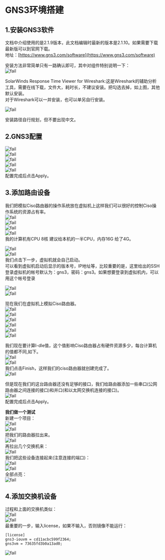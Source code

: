# GNS3环境搭建

## 1.安装GNS3软件
文档中介绍使用的是2.1.9版本，此文档编辑时最新的版本是2.1.10。如果需要下载最新版可以到官网下载。<br>
地址：[https://www.gns3.com/software](https://www.gns3.com/software)<br>

安装方法非常简单只有一路确认即可，其中对组件特别说明一下：<br>
![fail](img/2.1.PNG)<br>

SolarWinds Response Time Viewer for Wireshark:这是Wireshark的辅助分析工具，需要在线下载，文件大，耗时长，不建议安装。把勾选去掉，如上图，其他默认安装。<br>
对于Wireshark可以一并安装，也可以单另自行安装。<br>

![fail](img/2.6.PNG)<br>

安装路径自行规划，但不要出现中文。<br>

## 2.GNS3配置
![fail](img/2.2.PNG)<br>
![fail](img/2.3.PNG)<br>
![fail](img/2.4.PNG)<br>
![fail](img/2.5.PNG)<br>
![fail](img/2.7.PNG)<br>
配置完成后点击Apply。<br>

## 3.添加路由设备
我们把模拟Ciso路由器的操作系统放在虚拟机上这样我们可以很好的控制Ciso操作系统的资源占有率。<br>
![fail](img/2.8.PNG)<br>
![fail](img/2.9.PNG)<br>
![fail](img/2.10.PNG)<br>
![fail](img/2.11.PNG)<br>
我的计算机有CPU 8核 建议给本机的一半CPU，内存16G 给了4G。<br>

![fail](img/2.12.PNG)<br>
![fail](img/2.13.PNG)<br>
我们点击下一步，虚拟机就会自己启动。<br>
可以看到虚拟机启动后显示的版本号，IP地址等，比较重要的是，这里给出的SSH登录虚拟机的帐号默认为：gns3，密码：gns3。如果想要登录到虚拟机内，可以用这个帐号登录<br>

![fail](img/2.14.PNG)<br>
![fail](img/2.15.PNG)<br>

现在我们在虚拟机上模拟Ciso路由器。<br>
![fail](img/2.16.PNG)<br>
![fail](img/2.17.PNG)<br>
![fail](img/2.18.PNG)<br>
![fail](img/2.19.PNG)<br>
![fail](img/2.20.PNG)<br>
![fail](img/2.21.PNG)<br>

我们现在要计算I-dle值，这个值影响Ciso路由器占有硬件资源多少，每台计算机的值都不同,如下。<br>
![fail](img/2.22.PNG)<br>
![fail](img/2.23.PNG)<br>
我们点击Finish，这样我们的ciso路由器就创建完成了。<br>
![fail](img/2.24.PNG)<br>

但是现在我们的这台路由器还没有足够的接口，我们给路由器添加一些串口(公网路由器之间连接的接口)和并口(和以太网交换机连接的接口)。<br>
![fail](img/2.25.PNG)<br>
配置完成后点击Apply。<br>

**我们做一个测试**<br>
新建一个项目：<br>
![fail](img/2.26.PNG)<br>
![fail](img/2.27.PNG)<br>
把我们的路由器拉出来。<br>
![fail](img/2.28.PNG)<br>
再拉出几个交换机来：<br>
![fail](img/2.29.PNG)<br>
我们把这些设备连接起来(注意连接的端口)：<br>
![fail](img/2.30.PNG)<br>
![fail](img/2.31.PNG)<br>
全部点亮：<br>
![fail](img/2.32.PNG)<br>

## 4.添加交换机设备
过程和上面的交换机类似：<br>
![fail](img/2.33.PNG)<br>
![fail](img/2.34.PNG)<br>
最重要的一步，输入license，如果不输入，否则镜像不能运行：<br>
```
[license]
gns3-iouvm = cd11acbc599f2364;
gns3vm = 73635fd3b0a13ad0;
```

![fail](img/2.35.PNG)<br>

















#
